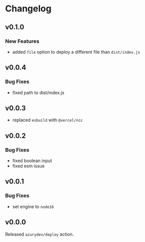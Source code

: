 # Changelog

## v0.1.0

### New Features

- added `file` option to deploy a different file than `dist/index.js`

## v0.0.4

### Bug Fixes

- fixed path to dist/index.js

## v0.0.3

- replaced `esbuild` with `@vercel/ncc`

## v0.0.2

### Bug Fixes

- fixed boolean input
- fixed esm issue

## v0.0.1

### Bug Fixes

- set engine to `node16`

## v0.0.0

Released `azurydev/deploy` action.
